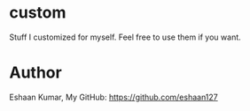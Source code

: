 # custom
Stuff I customized for myself. Feel free to use them if you want.

# Author
Eshaan Kumar,
My GitHub: https://github.com/eshaan127
